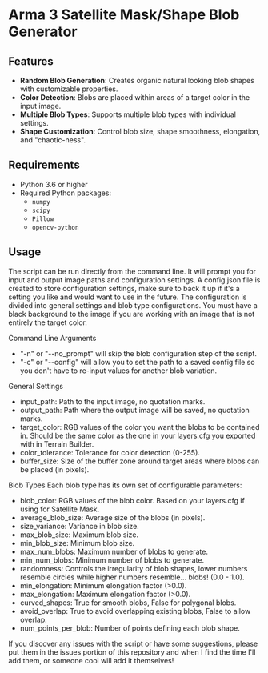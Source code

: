 # Arma 3 Satellite Mask/Shape Blob Generator

## Features

- **Random Blob Generation**: Creates organic natural looking blob shapes with customizable properties.
- **Color Detection**: Blobs are placed within areas of a target color in the input image.
- **Multiple Blob Types**: Supports multiple blob types with individual settings.
- **Shape Customization**: Control blob size, shape smoothness, elongation, and "chaotic-ness".

## Requirements

- Python 3.6 or higher
- Required Python packages:
  - `numpy`
  - `scipy`
  - `Pillow`
  - `opencv-python`

## Usage

The script can be run directly from the command line. It will prompt you for input and output image paths and configuration settings. A config.json file is created to store configuration settings, make sure to back it up if it's a setting you like and would want to use in the future. The configuration is divided into general settings and blob type configurations. You must have a black background to the image if you are working with an image that is not entirely the target color.

Command Line Arguments
- "-n" or "--no_prompt" will skip the blob configuration step of the script.
- "-c" or "--config" will allow you to set the path to a saved config file so you don't have to re-input values for another blob variation.

General Settings
- input_path: Path to the input image, no quotation marks.
- output_path: Path where the output image will be saved, no quotation marks.
- target_color: RGB values of the color you want the blobs to be contained in. Should be the same color as the one in your layers.cfg you exported with in Terrain Builder.
- color_tolerance: Tolerance for color detection (0-255).
- buffer_size: Size of the buffer zone around target areas where blobs can be placed (in pixels). 

Blob Types
Each blob type has its own set of configurable parameters:

- blob_color: RGB values of the blob color. Based on your layers.cfg if using for Satellite Mask.
- average_blob_size: Average size of the blobs (in pixels).
- size_variance: Variance in blob size.
- max_blob_size: Maximum blob size.
- min_blob_size: Minimum blob size.
- max_num_blobs: Maximum number of blobs to generate.
- min_num_blobs: Minimum number of blobs to generate.
- randomness: Controls the irregularity of blob shapes, lower numbers resemble circles while higher numbers resemble... blobs! (0.0 - 1.0).
- min_elongation: Minimum elongation factor (>0.0).
- max_elongation: Maximum elongation factor (>0.0).
- curved_shapes: True for smooth blobs, False for polygonal blobs.
- avoid_overlap: True to avoid overlapping existing blobs, False to allow overlap.
- num_points_per_blob: Number of points defining each blob shape.

If you discover any issues with the script or have some suggestions, please put them in the issues portion of this repository and when I find the time I'll add them, or someone cool will add it themselves!
